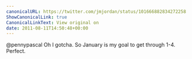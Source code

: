 ```yaml
---
canonicalURL: https://twitter.com/jmjordan/status/101666882834272258
ShowCanonicalLink: true
CanonicalLinkText: View original on
date: 2011-08-11T14:50:48+00:00
---
```

@pennypascal Oh I gotcha. So January is my goal to get through 1-4. Perfect.